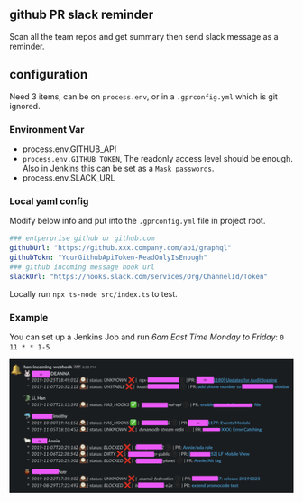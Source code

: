 ## github PR slack reminder
Scan all the team repos and get summary then send slack message as a reminder.

## configuration
Need 3 items, can be on `process.env`, or in a `.gprconfig.yml` which is git ignored.

### Environment Var
* process.env.GITHUB_API 
* `process.env.GITHUB_TOKEN`, The readonly access level should be enough. Also in Jenkins this can be set as a `Mask passwords`.
* process.env.SLACK_URL

### Local yaml config
Modify below info and put into the `.gprconfig.yml` file in project root.
```yaml
### entperprise github or github.com
githubUrl: "https://github.xxx.company.com/api/graphql"
githubTokn: "YourGithubApiToken-ReadOnlyIsEnough"
### github incoming message hook url
slackUrl: "https://hooks.slack.com/services/Org/ChannelId/Token"
```

Locally run `npx ts-node src/index.ts` to test.

### Example
You can set up a Jenkins Job and run _6am East Time Monday to Friday_: `0 11 * * 1-5`

![slack](/asset/screenshot.png?raw=true "slack")

